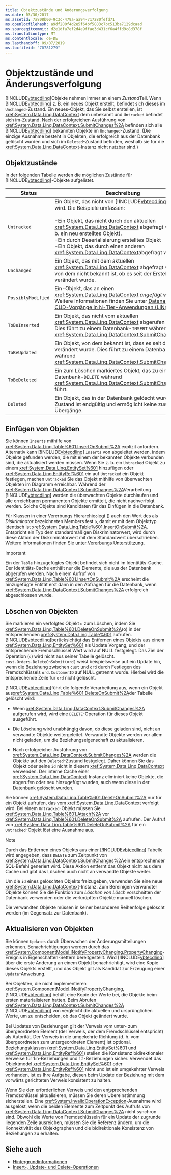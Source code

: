 ```yaml
---
title: Objektzustände und Änderungsverfolgung
ms.date: 03/30/2017
ms.assetid: 7a808b00-9c3c-479a-aa94-717280fefd71
ms.openlocfilehash: a9df200f4d2e5f64bf5883c7bc513ba7129dcaad
ms.sourcegitcommit: d2e1dfa7ef2d4e9ffae3d431cf6a4ffd9c8d378f
ms.translationtype: MT
ms.contentlocale: de-DE
ms.lasthandoff: 09/07/2019
ms.locfileid: "70781279"
---
```

# <a name="object-states-and-change-tracking"></a>Objektzustände und Änderungsverfolgung

[!INCLUDE[vbtecdlinq](../../../../../../includes/vbtecdlinq-md.md)]Objekte nehmen immer an einem *Zustand*Teil. Wenn [!INCLUDE[vbtecdlinq](../../../../../../includes/vbtecdlinq-md.md)] z. B. ein neues Objekt erstellt, befindet sich dieses im `Unchanged`-Zustand. Ein neues-Objekt, das Sie selbst erstellen, ist <xref:System.Data.Linq.DataContext> dem unbekannt und `Untracked` befindet sich im-Zustand. Nach der erfolgreichen Ausführung von <xref:System.Data.Linq.DataContext.SubmitChanges%2A> befinden sich alle [!INCLUDE[vbtecdlinq](../../../../../../includes/vbtecdlinq-md.md)] bekannten Objekte im `Unchanged`-Zustand. (Die einzige Ausnahme besteht in Objekten, die erfolgreich aus der Datenbank gelöscht wurden und sich im `Deleted`-Zustand befinden, weshalb sie für die <xref:System.Data.Linq.DataContext>-Instanz nicht nutzbar sind.)

## <a name="object-states"></a>Objektzustände

In der folgenden Tabelle werden die möglichen Zustände für [!INCLUDE[vbtecdlinq](../../../../../../includes/vbtecdlinq-md.md)]-Objekte aufgelistet.

|Status|Beschreibung|
|-----------|-----------------|
|`Untracked`|Ein Objekt, das nicht von [!INCLUDE[vbtecdlinq](../../../../../../includes/vbtecdlinq-md.md)] verfolgt wird. Die Beispiele umfassen:<br /><br /> -Ein Objekt, das nicht durch den aktuellen <xref:System.Data.Linq.DataContext> abgefragt wurde (z. b. ein neu erstelltes Objekt).<br />-Ein durch Deserialisierung erstelltes Objekt<br />-Ein Objekt, das durch einen anderen <xref:System.Data.Linq.DataContext>abgefragt wird.|
|`Unchanged`|Ein Objekt, das mit dem aktuellen <xref:System.Data.Linq.DataContext> abgefragt wurde und von dem nicht bekannt ist, ob es seit der Erstellung verändert wurde.|
|`PossiblyModified`|Ein-Objekt, das an einen <xref:System.Data.Linq.DataContext> *angefügt* wird. Weitere Informationen finden Sie unter [Datenabruf-und CUD-Vorgänge in N-Tier-Anwendungen (LINQ to SQL)](data-retrieval-and-cud-operations-in-n-tier-applications.md).|
|`ToBeInserted`|Ein Objekt, das nicht vom aktuellen <xref:System.Data.Linq.DataContext> abgerufen wurde. Dies führt zu einem Datenbank-`INSERT` während <xref:System.Data.Linq.DataContext.SubmitChanges%2A>.|
|`ToBeUpdated`|Ein Objekt, von dem bekannt ist, dass es seit dem Abruf verändert wurde. Dies führt zu einem Datenbank-`UPDATE` während <xref:System.Data.Linq.DataContext.SubmitChanges%2A>.|
|`ToBeDeleted`|Ein zum Löschen markiertes Objekt, das zu einem Datenbank-`DELETE` während <xref:System.Data.Linq.DataContext.SubmitChanges%2A> führt.|
|`Deleted`|Ein Objekt, das in der Datenbank gelöscht wurde. Dieser Zustand ist endgültig und ermöglicht keine zusätzlichen Übergänge.|

## <a name="inserting-objects"></a>Einfügen von Objekten

Sie können `Inserts` mithilfe von <xref:System.Data.Linq.Table%601.InsertOnSubmit%2A> explizit anfordern. Alternativ kann [!INCLUDE[vbtecdlinq](../../../../../../includes/vbtecdlinq-md.md)] `Inserts` von abgeleitet werden, indem Objekte gefunden werden, die mit einem der bekannten Objekte verbunden sind, die aktualisiert werden müssen. Wenn Sie z. b. ein `Untracked` Objekt zu einem <xref:System.Data.Linq.EntitySet%601> hinzufügen oder <xref:System.Data.Linq.EntityRef%601> ein auf `Untracked` ein Objekt festlegen, machen `Untracked` Sie das Objekt mithilfe von überwachten Objekten im Diagramm erreichbar. Während der <xref:System.Data.Linq.DataContext.SubmitChanges%2A>Verarbeitung [!INCLUDE[vbtecdlinq](../../../../../../includes/vbtecdlinq-md.md)] werden die überwachten Objekte durchlaufen und alle erreichbaren permanenten Objekte ermittelt, die nicht nachverfolgt werden. Solche Objekte sind Kandidaten für das Einfügen in die Datenbank.

Für Klassen in einer Vererbungs Hierarchie`o`legt () auch den Wert des als *Diskriminator* bezeichneten Members fest `o`, damit er mit dem Objekttyp identisch ist <xref:System.Data.Linq.Table%601.InsertOnSubmit%2A>. Entspricht ein Typ dem standardmäßigen Diskriminatorwert, wird durch diese Aktion der Diskriminatorwert mit dem Standardwert überschrieben. Weitere Informationen finden Sie [unter Vererbungs Unterstützung](inheritance-support.md).

> [!IMPORTANT]
> Ein der `Table` hinzugefügtes Objekt befindet sich nicht im Identitäts-Cache. Der Identitäts-Cache enthält nur die Elemente, die aus der Datenbank abgerufen werden. Nach einem Aufruf von <xref:System.Data.Linq.Table%601.InsertOnSubmit%2A> erscheint die hinzugefügte Entität erst dann in den Abfragen für die Datenbank, wenn <xref:System.Data.Linq.DataContext.SubmitChanges%2A> erfolgreich abgeschlossen wurde.

## <a name="deleting-objects"></a>Löschen von Objekten

Sie markieren ein verfolgtes Objekt `o` zum Löschen, indem Sie <xref:System.Data.Linq.Table%601.DeleteOnSubmit%2A>(o) in der entsprechenden <xref:System.Data.Linq.Table%601> aufrufen. [!INCLUDE[vbtecdlinq](../../../../../../includes/vbtecdlinq-md.md)]berücksichtigt das Entfernen eines Objekts aus einem <xref:System.Data.Linq.EntitySet%601> als Update Vorgang, und der entsprechende Fremdschlüssel Wert wird auf NULL festgelegt. Das Ziel der Operation (`o`) wird nicht aus seiner Tabelle gelöscht. `cust.Orders.DeleteOnSubmit(ord)` weist beispielsweise auf ein Update hin, wenn die Beziehung zwischen `cust` und `ord` durch Festlegen des Fremdschlüssels `ord.CustomerID` auf NULL getrennt wurde. Hierbei wird die entsprechende Zeile für `ord` nicht gelöscht.

[!INCLUDE[vbtecdlinq](../../../../../../includes/vbtecdlinq-md.md)]führt die folgende Verarbeitung aus, wenn ein Objekt aus<xref:System.Data.Linq.Table%601.DeleteOnSubmit%2A>der Tabelle gelöscht wird:

- Wenn <xref:System.Data.Linq.DataContext.SubmitChanges%2A> aufgerufen wird, wird eine `DELETE`-Operation für dieses Objekt ausgeführt.

- Die Löschung wird unabhängig davon, ob diese geladen sind, nicht an verwandte Objekte weitergeleitet. Verwandte Objekte werden vor allem nicht geladen, um die Beziehungseigenschaft zu aktualisieren.

- Nach erfolgreicher Ausführung von <xref:System.Data.Linq.DataContext.SubmitChanges%2A> werden die Objekte auf den `Deleted`-Zustand festgelegt. Daher können Sie das Objekt oder seine `id` nicht in diesem <xref:System.Data.Linq.DataContext> verwenden. Der interne Cache einer <xref:System.Data.Linq.DataContext>-Instanz eliminiert keine Objekte, die abgerufen oder neu hinzugefügt wurden, auch wenn diese in der Datenbank gelöscht wurden.

Sie können <xref:System.Data.Linq.Table%601.DeleteOnSubmit%2A> nur für ein Objekt aufrufen, das vom <xref:System.Data.Linq.DataContext> verfolgt wird. Bei einem `Untracked`-Objekt müssen Sie <xref:System.Data.Linq.Table%601.Attach%2A> vor <xref:System.Data.Linq.Table%601.DeleteOnSubmit%2A> aufrufen. Der Aufruf von <xref:System.Data.Linq.Table%601.DeleteOnSubmit%2A> für ein `Untracked`-Objekt löst eine Ausnahme aus.

> [!NOTE]
> Durch das Entfernen eines Objekts aus einer [!INCLUDE[vbtecdlinq](../../../../../../includes/vbtecdlinq-md.md)] Tabelle wird angegeben, dass `DELETE` zum Zeitpunkt von <xref:System.Data.Linq.DataContext.SubmitChanges%2A>ein entsprechender SQL-Befehl generiert wird. Diese Aktion entfernt das Objekt nicht aus dem Cache und gibt das Löschen auch nicht an verwandte Objekte weiter.
>
> Um die `id` eines gelöschten Objekts freizugeben, verwenden Sie eine neue <xref:System.Data.Linq.DataContext>-Instanz. Zum Bereinigen verwandter Objekte können Sie die Funktion zum *Löschen von Lösch* vorschnitten der Datenbank verwenden oder die verknüpften Objekte manuell löschen.
>
> Die verwandten Objekte müssen in keiner besonderen Reihenfolge gelöscht werden (im Gegensatz zur Datenbank).

## <a name="updating-objects"></a>Aktualisieren von Objekten

Sie können `Updates` durch Überwachen der Änderungsmitteilungen erkennen. Benachrichtigungen werden durch das <xref:System.ComponentModel.INotifyPropertyChanging.PropertyChanging>-Ereignis in Eigenschaften-Settern bereitgestellt. Wird [!INCLUDE[vbtecdlinq](../../../../../../includes/vbtecdlinq-md.md)] über die erste Änderung an einem Objekt benachrichtigt, wird eine Kopie dieses Objekts erstellt, und das Objekt gilt als Kandidat zur Erzeugung einer `Update`-Anweisung.

Bei Objekten, die nicht implementieren <xref:System.ComponentModel.INotifyPropertyChanging>, [!INCLUDE[vbtecdlinq](../../../../../../includes/vbtecdlinq-md.md)] behält eine Kopie der Werte bei, die Objekte beim ersten materialisieren hatten. Beim Abrufen <xref:System.Data.Linq.DataContext.SubmitChanges%2A> [!INCLUDE[vbtecdlinq](../../../../../../includes/vbtecdlinq-md.md)] von vergleicht die aktuellen und ursprünglichen Werte, um zu entscheiden, ob das Objekt geändert wurde.

Bei Updates von Beziehungen gilt der Verweis vom unter- zum übergeordneten Element (der Verweis, der dem Fremdschlüssel entspricht) als Autorität. Der Verweis in die umgekehrte Richtung (d. h. vom übergeordneten zum untergeordneten Element) ist optional. Beziehungsklassen (<xref:System.Data.Linq.EntitySet%601> und <xref:System.Data.Linq.EntityRef%601>) stellen die Konsistenz bidirektionaler Verweise für 1:n-Beziehungen und 1:1-Beziehungen sicher. Verwendet das Objektmodel <xref:System.Data.Linq.EntitySet%601> oder <xref:System.Data.Linq.EntityRef%601> nicht und ist ein umgekehrter Verweis vorhanden, ist es Ihre Aufgabe, diesen beim Update der Beziehung mit dem vorwärts gerichteten Verweis konsistent zu halten.

Wenn Sie den erforderlichen Verweis und den entsprechenden Fremdschlüssel aktualisieren, müssen Sie deren Übereinstimmung sicherstellen. Eine <xref:System.InvalidOperationException>-Ausnahme wird ausgelöst, wenn die beiden Elemente zum Zeitpunkt des Aufrufs von <xref:System.Data.Linq.DataContext.SubmitChanges%2A> nicht synchron sind. Obwohl die Werte von Fremdschlüsseln für ein Update der zugrunde liegenden Zeile ausreichen, müssen Sie die Referenz ändern, um die Konnektivität des Objektgraphen und die bidirektionale Konsistenz von Beziehungen zu erhalten.

## <a name="see-also"></a>Siehe auch

- [Hintergrundinformationen](background-information.md)
- [Insert-, Update- und Delete-Operationen](insert-update-and-delete-operations.md)

